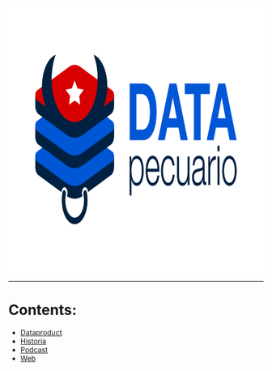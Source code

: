 <div style="text-align: center">
<img src="https://github.com/LFrench03/DataPecuario/blob/main/brand/PNG/Identificador_horizontal.png" alt="img" width="1000px" height="525px"/>
</div>

---
# Contents:
* [Dataproduct](DataProduct)
* [Historia](Historia)
* [Podcast](podcast)
* [Web](web)